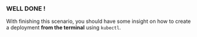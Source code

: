 
<br>

### WELL DONE !

With finishing this scenario, you should have some insight on how to create a deployment **from the terminal** using `kubectl`. 
